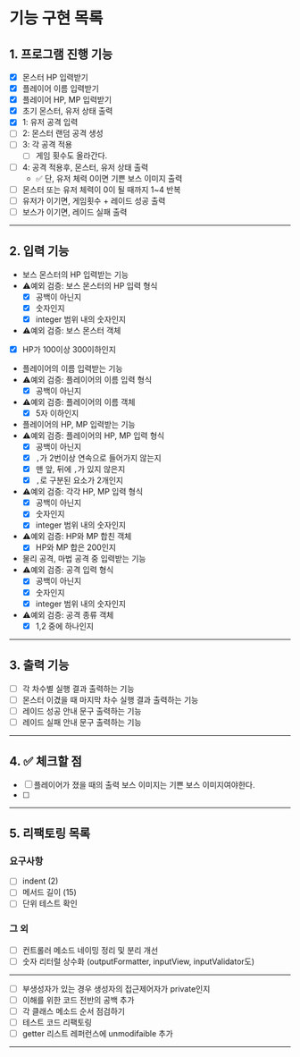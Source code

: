 # 기능 구현 목록

## 1. 프로그램 진행 기능
- [x] 몬스터 HP 입력받기
- [x] 플레이어 이름 입력받기
- [x] 플레이어 HP, MP 입력받기
- [x] 초기 몬스터, 유저 상태 출력
- [x] 1: 유저 공격 입력
- [ ] 2: 몬스터 랜덤 공격 생성
- [ ] 3: 각 공격 적용
  - [ ] 게임 횟수도 올라간다.
- [ ] 4: 공격 적용후, 몬스터, 유저 상태 출력
  - ✅ 단, 유저 체력 0이면 기쁜 보스 이미지 출력
- [ ] 몬스터 또는 유저 체력이 0이 될 때까지 1~4 반복
- [ ] 유저가 이기면, 게임횟수 + 레이드 성공 출력 
- [ ] 보스가 이기면, 레이드 실패 출력

---


## 2. 입력 기능

- 보스 몬스터의 HP 입력받는 기능
- ⚠️예외 검증: 보스 몬스터의 HP 입력 형식
  - [x] 공백이 아닌지
  - [x] 숫자인지
  - [x] integer 범위 내의 숫자인지

- ⚠️예외 검증: 보스 몬스터 객체
 - [x] HP가 100이상 300이하인지

- 플레이어의 이름 입력받는 기능
- ⚠️예외 검증: 플레이어의 이름 입력 형식
  - [x] 공백이 아닌지

- ⚠️예외 검증: 플레이어의 이름 객체
  - [x] 5자 이하인지

- 플레이어의 HP, MP 입력받는 기능
- ⚠️예외 검증: 플레이어의 HP, MP 입력 형식
  - [x] 공백이 아닌지
  - [x] `,`가 2번이상 연속으로 들어가지 않는지
  - [x] 맨 앞, 뒤에 `,`가 있지 않은지
  - [x] `,`로 구분된 요소가 2개인지

- ⚠️예외 검증: 각각 HP, MP 입력 형식
  - [x] 공백이 아닌지
  - [x] 숫자인지
  - [x] integer 범위 내의 숫자인지

- ⚠️예외 검증: HP와 MP 합친 객체
  - [x] HP와 MP 합은 200인지

- 물리 공격, 마법 공격 중 입력받는 기능
- ⚠️예외 검증: 공격 입력 형식
  - [x] 공백이 아닌지
  - [x] 숫자인지
  - [x] integer 범위 내의 숫자인지

- ⚠️예외 검증: 공격 종류 객체
  - [x] 1,2 중에 하나인지

---

## 3. 출력 기능

- [ ] 각 차수별 실행 결과 출력하는 기능
- [ ] 몬스터 이겼을 때 마지막 차수 실행 결과 출력하는 기능
- [ ] 레이드 성공 안내 문구 출력하는 기능
- [ ] 레이드 실패 안내 문구 출력하는 기능

---


## 4. ✅ 체크할 점
-[ ] 플레이어가 졌을 때의 출력 보스 이미지는 기쁜 보스 이미지여야한다.
-[ ] 

---


## 5. 리팩토링 목록
### 요구사항
- [ ] indent (2)
- [ ] 메서드 길이 (15)
- [ ] 단위 테스트 확인 
### 그 외
- [ ] 컨트롤러 메소드 네이밍 정리 및 분리 개선
- [ ] 숫자 리터럴 상수화 (outputFormatter, inputView, inputValidator도)
---
- [ ] 부생성자가 있는 경우 생성자의 접근제어자가 private인지 
- [ ] 이해를 위한 코드 전반의 공백 추가
- [ ] 각 클래스 메소드 순서 점검하기
- [ ] 테스트 코드 리팩토링
- [ ] getter 리스트 레퍼런스에 unmodifaible 추가
---- 
